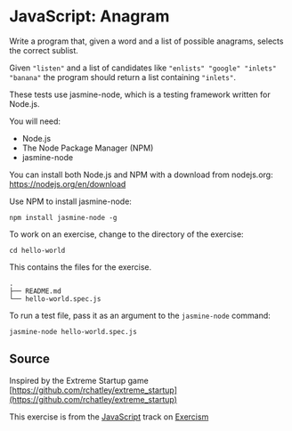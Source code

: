# JavaScript: Anagram

Write a program that, given a word and a list of possible anagrams, selects the correct sublist.

Given `"listen"` and a list of candidates like `"enlists" "google"
"inlets" "banana"` the program should return a list containing
`"inlets"`.

These tests use jasmine-node, which is a testing framework written for Node.js.

You will need:

* Node.js
* The Node Package Manager (NPM)
* jasmine-node

You can install both Node.js and NPM with a download from nodejs.org: https://nodejs.org/en/download

Use NPM to install jasmine-node:

    npm install jasmine-node -g

To work on an exercise, change to the directory of the exercise:

    cd hello-world

This contains the files for the exercise.

    .
    ├── README.md
    └── hello-world.spec.js

To run a test file, pass it as an argument to the `jasmine-node` command:

    jasmine-node hello-world.spec.js

## Source

Inspired by the Extreme Startup game [https://github.com/rchatley/extreme_startup](https://github.com/rchatley/extreme_startup)

This exercise is from the [JavaScript][javascript] track on [Exercism][exercism]

[exercism]: http://exercism.io
[javascript]: http://exercism.io/languages/javascript



